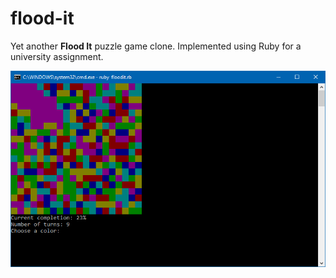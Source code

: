 # flood-it
Yet another **Flood It** puzzle game clone. Implemented using Ruby for a university assignment.

![Screenshot of Flood It](floodit.png)
